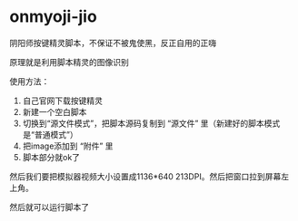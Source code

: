 # onmyoji-jio
阴阳师按键精灵脚本，不保证不被鬼使黑，反正自用的正嗨



原理就是利用脚本精灵的图像识别



使用方法：

1. 自己官网下载按键精灵
2. 新建一个空白脚本
3. 切换到“源文件模式”，把脚本源码复制到 “源文件” 里（新建好的脚本模式是“普通模式”）
4. 把image添加到 “附件” 里
5. 脚本部分就ok了



然后我们要把模拟器视频大小设置成1136*640  213DPI。然后把窗口拉到屏幕左上角。



然后就可以运行脚本了

